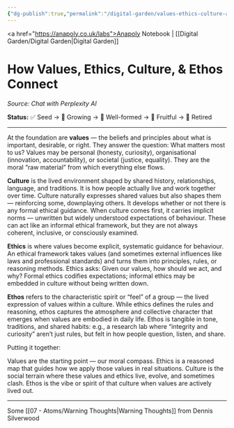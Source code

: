 ```yaml
---
{"dg-publish":true,"permalink":"/digital-garden/values-ethics-culture-and-ethos/","created":"2025-08-11T22:00:29.414+01:00","updated":"2025-08-25T08:32:43.504+01:00"}
---
```


<a href="https://anapoly.co.uk/labs">Anapoly Notebook</a> | [[Digital Garden/Digital Garden\|Digital Garden]] 
# How Values, Ethics, Culture, & Ethos Connect

*Source: Chat with Perplexity AI*

**Status:** ✅ Seed → 🔸 Growing → 🔸 Well-formed → 🔸 Fruitful → 🔸 Retired

---

At the foundation are **values** — the beliefs and principles about what is important, desirable, or right. They answer the question: What matters most to us? Values may be personal (honesty, curiosity), organisational (innovation, accountability), or societal (justice, equality). They are the moral “raw material” from which everything else flows.

**Culture** is the lived environment shaped by shared history, relationships, language, and traditions. It is how people actually live and work together over time. Culture naturally expresses shared values but also shapes them — reinforcing some, downplaying others. It develops whether or not there is any formal ethical guidance. When culture comes first, it carries implicit norms — unwritten but widely understood expectations of behaviour. These can act like an informal ethical framework, but they are not always coherent, inclusive, or consciously examined.

**Ethics** is where values become explicit, systematic guidance for behaviour. An ethical framework takes values (and sometimes external influences like laws and professional standards) and turns them into principles, rules, or reasoning methods. Ethics asks: Given our values, how should we act, and why? Formal ethics codifies expectations; informal ethics may be embedded in culture without being written down.

**Ethos** refers to the characteristic spirit or “feel” of a group — the lived expression of values within a culture. While ethics defines the rules and reasoning, ethos captures the atmosphere and collective character that emerges when values are embodied in daily life. Ethos is tangible in tone, traditions, and shared habits: e.g., a research lab where “integrity and curiosity” aren’t just rules, but felt in how people question, listen, and share.

Putting it together:

Values are the starting point — our moral compass.
Ethics is a reasoned map that guides how we apply those values in real situations.
Culture is the social terrain where these values and ethics live, evolve, and sometimes clash.
Ethos is the vibe or spirit of that culture when values are actively lived out.

---

Some [[07 - Atoms/Warning Thoughts\|Warning Thoughts]] from Dennis Silverwood
